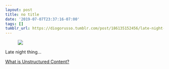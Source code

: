 ```yaml
---
layout: post
title: no title
date: '2019-07-07T23:37:16-07:00'
tags: []
tumblr_url: https://diogorusso.tumblr.com/post/186135152456/late-night-thing
---
```

<figure class="tmblr-full" data-orig-height="605" data-orig-width="1280"><img src="https://66.media.tumblr.com/df31c6ec4a2e455661ddf952c53d8c58/9452038915aa2795-9d/s640x960/8a83d02f58d3b0029cdf84cd2d767a25f8256273.jpg" data-orig-height="605" data-orig-width="1280" data-media-key="df31c6ec4a2e455661ddf952c53d8c58:9452038915aa2795-9d"></figure>

Late night thing…

[What is Unstructured Content?](https://t.umblr.com/redirect?z=https%3A%2F%2Fnaviant.com%2Fecm-101-education-guide%2Fecm-common-terminology%2Fwhat-is-unstructured-content%2F&t=YzVmY2UwNGM3MTMwMGE4MTQ4MzE5ZDE1YzUzZDRmMDczNWZiNjRkNyxiMmU0MjcxZDhhNjgwMzMyZThlMTQyMWNlYTI1MDA3ODY1OTMwOGE4)
